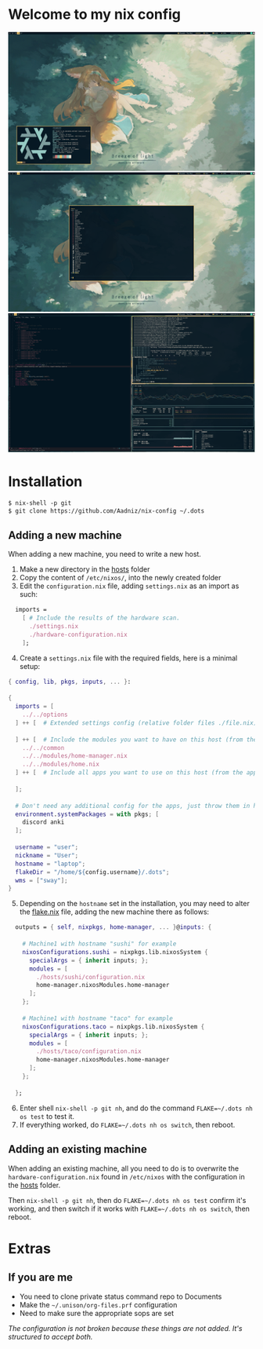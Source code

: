 # Welcome to my nix config

![Wallpaper with neofetch](/docs/screenshots/Screenshot_2024-09-23_19:34:26.png)
![Starting an application with sway-launcher-desktop](/docs/screenshots/Screenshot_2024-09-23_19:34:46.png)
![Working with nix config in doom emacs](/docs/screenshots/Screenshot_2024-09-23_19:37:46.png)

# Installation

```shell
$ nix-shell -p git
$ git clone https://github.com/Aadniz/nix-config ~/.dots
```

## Adding a new machine

When adding a new machine, you need to write a new host.

1. Make a new directory in the [hosts](/hosts) folder
2. Copy the content of `/etc/nixos/`, into the newly created folder 
3. Edit the `configuration.nix` file, adding `settings.nix` as an import as such:

``` nix
  imports =
    [ # Include the results of the hardware scan.
      ./settings.nix
      ./hardware-configuration.nix
    ];
```

4. Create a `settings.nix` file with the required fields, here is a minimal setup:

``` nix
{ config, lib, pkgs, inputs, ... }:

{
  imports = [
    ../../options
  ] ++ [  # Extended settings config (relative folder files ./file.nix)

  ] ++ [  # Include the modules you want to have on this host (from the module folder ../../modules/file.nix)
    ../../common
    ../../modules/home-manager.nix
    ../../modules/home.nix
  ] ++ [  # Include all apps you want to use on this host (from the apps in modules folder ../../modules/apps/file.nix)

  ];

  # Don't need any additional config for the apps, just throw them in here
  environment.systemPackages = with pkgs; [
    discord anki
  ];

  username = "user";
  nickname = "User";
  hostname = "laptop";
  flakeDir = "/home/${config.username}/.dots";
  wms = ["sway"];
}
```

5. Depending on the `hostname` set in the installation, you may need to alter the [flake.nix](/flake.nix) file, adding the new machine there as follows:

``` nix
  outputs = { self, nixpkgs, home-manager, ... }@inputs: {

    # Machine1 with hostname "sushi" for example
    nixosConfigurations.sushi = nixpkgs.lib.nixosSystem {
      specialArgs = { inherit inputs; };
      modules = [
        ./hosts/sushi/configuration.nix
        home-manager.nixosModules.home-manager
      ];
    };

    # Machine1 with hostname "taco" for example
    nixosConfigurations.taco = nixpkgs.lib.nixosSystem {
      specialArgs = { inherit inputs; };
      modules = [
        ./hosts/taco/configuration.nix
        home-manager.nixosModules.home-manager
      ];
    };

  };
```


6. Enter shell `nix-shell -p git nh`, and do the command `FLAKE=~/.dots nh os test` to test it.
7. If everything worked, do `FLAKE=~/.dots nh os switch`, then reboot.


## Adding an existing machine

When adding an existing machine, all you need to do is to overwrite the `hardware-configuration.nix` found in `/etc/nixos` with the configuration in the [hosts](/hosts) folder.

Then `nix-shell -p git nh`, then do `FLAKE=~/.dots nh os test` confirm it's working, and then switch if it works with `FLAKE=~/.dots nh os switch`, then reboot.

# Extras

## If you are me

- You need to clone private status command repo to Documents
- Make the `~/.unison/org-files.prf` configuration
- Need to make sure the appropriate sops are set

*The configuration is not broken because these things are not added. It's structured to accept both.*
